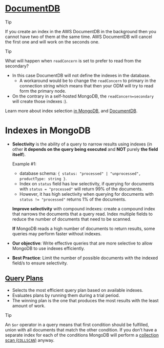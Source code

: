 # [DocumentDB](https://aws.amazon.com/de/documentdb/)

> [!TIP]
>
> If you create an index in the AWS DocumentDB in the background then you cannot have two of them at the same time. AWS DocumentDB will cancel the first one and will work on the seconds one.

> [!TIP]
>
> What will happen when `readConcern` is set to prefer to read from the secondary?
>
> - In this case DocumentDB will not define the indexes in the database.
>   - A workaround would be to change the `readConcern` to primary in the connection string which means that then your ODM will try to read form the primary node.
> - On the contrary in a self-hosted MongoDB, the `readConcern=secondary` will create those indexes :).
> 
> Learn more about index selection [in MongoDB](https://www.mongodb.com/docs/manual/tutorial/create-queries-that-ensure-selectivity/), and [DocumentDB]().

# Indexes in MongoDB

- **Selectivity** is the ability of a query to narrow results using indexes (in other **it depends on the query being executed** and **NOT** purely **the field itself**).

  Example #1:

  - database schema: `{ status: "processed" | "unprocessed", productType: string }`.
  - Index on `status` field has low selectivity, if querying for documents with `status = "processed"` will return 99% of the documents.
  - However, it has high selectivity when querying for documents with `status != "processed"` returns 1% of the documents.

  **Improve selectivity** with compound indexes: create a compound index that narrows the documents that a query read. Index multiple fields to reduce the number of documents that need to be scanned.

  **If** MongoDB reads a high number of documents to return results, some queries may perform faster without indexes.

- **Our objective**: Write effective queries that are more selective to allow MongoDB to use indexes efficiently.
- **Best Practice**: Limit the number of possible documents with the indexed field/s to ensure selectivity.

## [Query Plans](https://www.mongodb.com/docs/manual/core/query-plans/)

- Selects the most efficient query plan based on available indexes.
- Evaluates plans by running them during a trial period.
- The winning plan is the one that produces the most results with the least amount of work.

> [!TIP]
>
> An `$or` operator in a query means that first condition should be fulfilled, union with all documents that match the other condition. If you don’t have a separate index for each of the conditions MongoDB will perform a [collection scan (`COLLSCAN`)](https://www.mongodb.com/docs/manual/reference/explain-results/#collection-scan) anyway.
